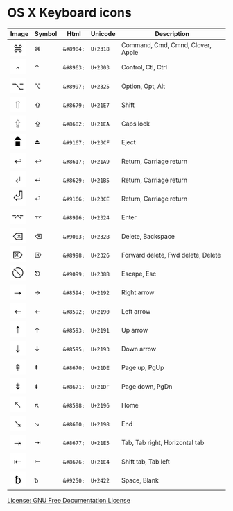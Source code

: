 OS X Keyboard icons
=


| Image                                                                    | Symbol    | Html      | Unicode  | Description                        |
| ------------------------------------------------------------------------ | --------- | --------- | -------  | ---------------------------------- |
| <img src="img/place_of_interest_sign.png"                   width="35" > | &#8984;   | `&#8984;` | `U+2318` | Command, Cmd, Cmnd, Clover, Apple  |
| <img src="img/up_arrowhead.png"                             width="35" > | &#8963;   | `&#8963;` | `U+2303` | Control, Ctl, Ctrl                 |
| <img src="img/option_key.png"                               width="35" > | &#8997;   | `&#8997;` | `U+2325` | Option, Opt, Alt                   |
| <img src="img/upwards_white_arrow.png"                      width="35" > | &#8679;   | `&#8679;` | `U+21E7` | Shift                              |
| <img src="img/upwards_white_arrow_from_bar.png"             width="35" > | &#8682;   | `&#8682;` | `U+21EA` | Caps lock                          |
| <img src="img/eject_symbol.png"                             width="35" > | &#9167;   | `&#9167;` | `U+23CF` | Eject                              |
| <img src="img/leftwards_arrow_with_hook.png"                width="35" > | &#8617;   | `&#8617;` | `U+21A9` | Return, Carriage return            |
| <img src="img/downwards_arrow_with_corner_leftwards.png"    width="35" > | &#8629;   | `&#8629;` | `U+21B5` | Return, Carriage return            |
| <img src="img/return_symbol.png"                            width="35" > | &#9166;   | `&#9166;` | `U+23CE` | Return, Carriage return            |
| <img src="img/up_arrowhead_between_two_horizontal_bars.png" width="35" > | &#8996;   | `&#8996;` | `U+2324` | Enter                              |
| <img src="img/erase_to_the_left.png"                        width="35" > | &#9003;   | `&#9003;` | `U+232B` | Delete, Backspace                  |
| <img src="img/erase_to_the_right.png"                       width="35" > | &#8998;   | `&#8998;` | `U+2326` | Forward delete, Fwd delete, Delete |
| <img src="img/broken_circle_with_northwest_arrow.png"       width="35" > | &#9099;   | `&#9099;` | `U+238B` | Escape, Esc                        |
| <img src="img/rightwards_arrow.png"                         width="35" > | &#8594;   | `&#8594;` | `U+2192` | Right arrow                        |
| <img src="img/leftwards_arrow.png"                          width="35" > | &#8592;   | `&#8592;` | `U+2190` | Left arrow                         |
| <img src="img/upwards_arrow.png"                            width="35" > | &#8593;   | `&#8593;` | `U+2191` | Up arrow                           |
| <img src="img/downwards_arrow.png"                          width="35" > | &#8595;   | `&#8595;` | `U+2193` | Down arrow                         |
| <img src="img/upwards_arrow_with_double_stroke.png"         width="35" > | &#8670;   | `&#8670;` | `U+21DE` | Page up, PgUp                      |
| <img src="img/downwards_arrow_with_double_stroke.png"       width="35" > | &#8671;   | `&#8671;` | `U+21DF` | Page down, PgDn                    |
| <img src="img/north_west_arrow.png"                         width="35" > | &#8598;   | `&#8598;` | `U+2196` | Home                               |
| <img src="img/south_east_arrow.png"                         width="35" > | &#8600;   | `&#8600;` | `U+2198` | End                                |
| <img src="img/rightwards_arrow_to_bar.png"                  width="35" > | &#8677;   | `&#8677;` | `U+21E5` | Tab, Tab right, Horizontal tab     |
| <img src="img/leftwards_arrow_to_bar.png"                   width="35" > | &#8676;   | `&#8676;` | `U+21E4` | Shift tab, Tab left                |
| <img src="img/blank_symbol.png"                             width="35" > | &#9250;   | `&#9250;` | `U+2422` | Space, Blank                       |
  
[License: GNU Free Documentation License](https://en.wikipedia.org/wiki/GNU_FDL)
